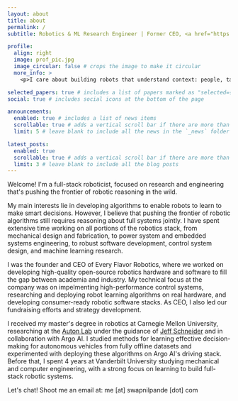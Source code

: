 ```yaml
---
layout: about
title: about
permalink: /
subtitle: Robotics & ML Research Engineer | Former CEO, <a href="https://www.linkedin.com/company/every-flavor-robotics" target="_blank" rel="noopener noreferrer">Every Flavor Robotics</a>

profile:
  align: right
  image: prof_pic.jpg
  image_circular: false # crops the image to make it circular
  more_info: >
    <p>I care about building robots that understand context: people, tasks, and the world they operate in.</p>

selected_papers: true # includes a list of papers marked as "selected={true}"
social: true # includes social icons at the bottom of the page

announcements:
  enabled: true # includes a list of news items
  scrollable: true # adds a vertical scroll bar if there are more than 3 news items
  limit: 5 # leave blank to include all the news in the `_news` folder

latest_posts:
  enabled: true
  scrollable: true # adds a vertical scroll bar if there are more than 3 new posts items
  limit: 3 # leave blank to include all the blog posts
---
```


Welcome! I'm a full-stack roboticist, focused on research and engineering that's pushing the frontier of robotic reasoning in the wild.

My main interests lie in developing algorithms to enable robots to learn to make smart decisions. However, I believe that pushing the frontier of robotic algorithms still requires reasoning about full systems jointly. I have spent extensive time working on all portions of the robotics stack, from mechanical design and fabrication, to power system and embedded systems engineering, to robust software development, control system design, and machine learning research.

I was the founder and CEO of Every Flavor Robotics, where we worked on developing high-quality open-source robotics hardware and software to fill the gap between academia and industry. My technical focus at the company was on impelmenting high-performance control systems, researching and deploying robot learning algorithms on real hardware, and developing consumer-ready robotic software stacks. As CEO, I also led our fundraising efforts and strategy development.

I received my master's degree in robotics at Carnegie Mellon University, researching at the <a href="https://autonlab.org/">Auton Lab</a> under the guidance of <a href="https://www.cs.cmu.edu/~schneide/">Jeff Schneider</a> and in collaboration with Argo AI. I studied methods for learning effective decision-making for autonomous vehicles from fully offline datasets and experimented with deploying these algorithms on Argo AI's driving stack. Before that, I spent 4 years at Vanderbilt University studying mechanical and computer engineering, with a strong focus on learning to build full-stack robotic systems.

Let's chat! Shoot me an email at: me [at] swapnilpande [dot] com
